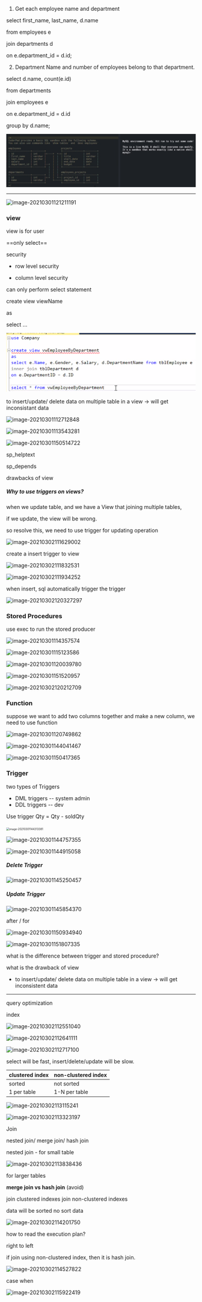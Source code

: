 1) Get each employee name and department 

select first_name, last_name, d.name 

from employees e

join departments d

on e.department_id = d.id;

2) Department Name and number of employees belong to that department.

select d.name, count(e.id)

from departments

join employees e

on e.department_id = d.id

group by d.name;

![image-20210227212532206](../../resources/images/image-20210227212532206.png)



--------------

![image-20210301121211191](../../resources/image-20210301121211191.png)

### view 

view is for user

==only select==

security

- row level security

- column level security

can only perform select statement

create view viewName

as 

select ...

![image-20210301111551166](../../resources/images/image-20210301111551166.png)

to insert/update/ delete data on multiple table in a view -> will get inconsistant data 

![image-20210301112712848](../../resources/image-20210301112712848.png)

![image-20210301113543281](../../resources/image-20210301113543281.png)

![image-20210301150514722](../../resources/image-20210301150514722.png)

sp_helptext

sp_depends

drawbacks of view



##### Why to use triggers on views?

when we update table, and we have a View that joining multiple tables,

if we update, the view will be wrong.

 so resolve this, we need to use trigger  for updating operation 

![image-20210302111629002](../../resources/image-20210302111629002.png)

create a insert trigger to view

![image-20210302111832531](../../resources/image-20210302111832531.png)

![image-20210302111934252](../../resources/image-20210302111934252.png)

when insert, sql automatically trigger the trigger



![image-20210302120327297](../../resources/image-20210302120327297.png)



### Stored Procedures

use exec to run the stored producer

![image-20210301114357574](../../resources/image-20210301114357574.png)

![image-20210301115123586](../../resources/image-20210301115123586.png)

![image-20210301120039780](../../resources/image-20210301120039780.png)

![image-20210301151520957](../../resources/image-20210301151520957.png)



![image-20210302120212709](../../resources/image-20210302120212709.png)

### Function

suppose we want to add two columns together and make a new column, we need to use function

![image-20210301120749862](../../resources/image-20210301120749862.png)



![image-20210301144041467](../../resources/image-20210301144041467.png)

![image-20210301150417365](../../resources/image-20210301150417365.png)

### Trigger

two types of Triggers

- DML triggers     -- system admin
- DDL triggers     -- dev

Use trigger Qty = Qty - soldQty

<img src="../../resources/image-20210301144313381.png" alt="image-20210301144313381" style="zoom:50%;" />

![image-20210301144757355](../../resources/image-20210301144757355.png)

![image-20210301144915058](../../resources/image-20210301144915058.png)

##### Delete Trigger

![image-20210301145250457](../../resources/image-20210301145250457.png)



##### Update Trigger

![image-20210301145854370](../../resources/image-20210301145854370.png)

after / for



![image-20210301150934940](../../resources/image-20210301150934940.png)



![image-20210301151807335](../../resources/image-20210301151807335.png)



what is the difference between trigger and stored procedure?

what is the drawback of view

- to insert/update/ delete data on multiple table in a view -> will get inconsistent data 

  

------------------------------------------------------------------------------------------------------

query optimization

index

![image-20210302112551040](../../resources/image-20210302112551040.png)

![image-20210302112641111](../../resources/image-20210302112641111.png)

![image-20210302112717100](../../resources/image-20210302112717100.png)



select will be fast, insert/delete/update will be slow.

| clustered index | non-clustered index |
| --------------- | ------------------- |
| sorted          | not sorted          |
| 1 per table     | 1-N per table       |

![image-20210302113115241](../../resources/image-20210302113115241.png)

![image-20210302113323197](../../resources/image-20210302113323197.png)



Join

nested join/ merge join/ hash join

nested join  - for small table

![image-20210302113838436](../../resources/image-20210302113838436.png)

for larger tables

**merge join                               vs                hash join** (avoid)

join clustered indexes                             join non-clustered indexes

data will be sorted                                    no sort data

![image-20210302114201750](../../resources/image-20210302114201750.png)

how to read the execution plan?

right to left



if join using non-clustered index, then it is hash join.

![image-20210302114527822](../../resources/image-20210302114527822.png)

case when

![image-20210302115922419](../../resources/image-20210302115922419.png)